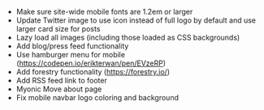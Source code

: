 - Make sure site-wide mobile fonts are 1.2em or larger
- Update Twitter image to use icon instead of full logo by default and use larger card size for posts
- Lazy load all images (including those loaded as CSS backgrounds)
- Add blog/press feed functionality
- Use hamburger menu for mobile (https://codepen.io/erikterwan/pen/EVzeRP)
- Add forestry functionality (https://forestry.io/)
- Add RSS feed link to footer
- Myonic Move about page
- Fix mobile navbar logo coloring and background
